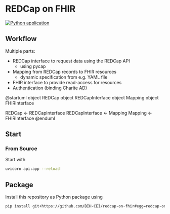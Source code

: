# REDCap on FHIR

[![Python application](https://github.com/cybernop/ERKER-on-FHIR/actions/workflows/python-app.yml/badge.svg)](https://github.com/cybernop/ERKER-on-FHIR/actions/workflows/python-app.yml)
## Workflow

Multiple parts:
* REDCap interface to request data using the REDCap API
    * using pycap
* Mapping from REDCap records to FHIR resources
    * dynamic specification from e.g. YAML file
* FHIR interface to provide read-access for resources
* Authentication (binding Charite AD)

@startuml
object REDCap
object REDCapInterface
object Mapping
object FHIRInterface

REDCap <- REDCapInterface
REDCapInterface <- Mapping
Mapping <- FHIRInterface
@enduml

## Start

### From Source

Start with 

```bash
uvicorn api:app --reload
```

## Package

Install this repository as Python package using

```bash
pip install git+https://github.com/BIH-CEI/redcap-on-fhir#egg=redcap-on-fhir
```
